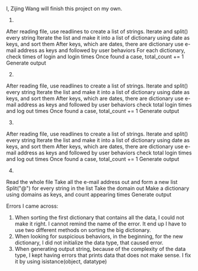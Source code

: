 I, Zijing Wang will finish this project on my own.

1. 
After reading file, use readlines to create a list of strings.
Iterate and split() every string
Iterate the list and make it into a list of dictionary using date as keys, and sort them
After keys, which are dates, there are dictionary use e-mail address as keys and followed by user behaviors
For each dictionary, check times of login and login times
Once found a case, total_count += 1
Generate output

2.
After reading file, use readlines to create a list of strings.
Iterate and split() every string
Iterate the list and make it into a list of dictionary using date as keys, and sort them
After keys, which are dates, there are dictionary use e-mail address as keys and followed by user behaviors
check total login times and log out times
Once found a case, total_count += 1
Generate output

3.
After reading file, use readlines to create a list of strings.
Iterate and split() every string
Iterate the list and make it into a list of dictionary using date as keys, and sort them
After keys, which are dates, there are dictionary use e-mail address as keys and followed by user behaviors
check total login times and log out times
Once found a case, total_count += 1
Generate output

4.
Read the whole file
Take all the e-mail address out and form a new list
Split("@") for every string in the list
Take the domain out
Make a dictionary using domains as keys, and count appearing times
Generate output

Errors I came across:
1. When sorting the first dictionary that contains all the data, I could not make it right. I cannot remind the name of the error.
   It end up I have to use two different methods on sorting the big dictionary.
2. When looking for suspicious behaviors, in the beginning, for the new dictionary, I did not initialize the data type, that caused error.
3. When generating output string, because of the complexity of the data type, I kept having errors that prints data that does not make sense.
   I fix it by using isistance(object, datatype)
